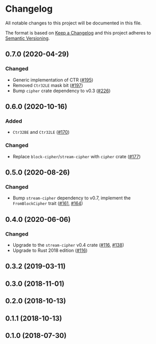 # Changelog

All notable changes to this project will be documented in this file.

The format is based on [Keep a Changelog](https://keepachangelog.com/en/1.0.0/)
and this project adheres to [Semantic Versioning](https://semver.org/spec/v2.0.0.html).

## 0.7.0 (2020-04-29)
### Changed
- Generic implementation of CTR ([#195])
- Removed `Ctr32LE` mask bit ([#197])
- Bump `cipher` crate dependency to v0.3 ([#226])

[#195]: https://github.com/RustCrypto/stream-ciphers/pull/195
[#197]: https://github.com/RustCrypto/stream-ciphers/pull/197
[#226]: https://github.com/RustCrypto/stream-ciphers/pull/226

## 0.6.0 (2020-10-16)
### Added
- `Ctr32BE` and `Ctr32LE` ([#170])

### Changed
- Replace `block-cipher`/`stream-cipher` with `cipher` crate ([#177])

[#177]: https://github.com/RustCrypto/stream-ciphers/pull/177
[#170]: https://github.com/RustCrypto/stream-ciphers/pull/170

## 0.5.0 (2020-08-26)
### Changed
- Bump `stream-cipher` dependency to v0.7, implement the `FromBlockCipher` trait ([#161], [#164])

[#161]: https://github.com/RustCrypto/stream-ciphers/pull/161
[#164]: https://github.com/RustCrypto/stream-ciphers/pull/164

## 0.4.0 (2020-06-06)
### Changed
- Upgrade to the `stream-cipher` v0.4 crate ([#116], [#138])
- Upgrade to Rust 2018 edition ([#116])

[#138]: https://github.com/RustCrypto/stream-ciphers/pull/138
[#116]: https://github.com/RustCrypto/stream-ciphers/pull/121

## 0.3.2 (2019-03-11)

## 0.3.0 (2018-11-01)

## 0.2.0 (2018-10-13)

## 0.1.1 (2018-10-13)

## 0.1.0 (2018-07-30)
